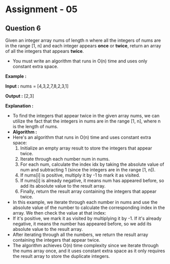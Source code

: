 # **Assignment - 05**
## **Question 6**

Given an integer array nums of length n where all the integers of nums are in the range [1, n] and each integer appears **once** or **twice**, return an array of all the integers that appears **twice**.
- You must write an algorithm that runs in O(n) time and uses only constant extra space.

**Example :**

**Input :** nums = [4,3,2,7,8,2,3,1]

**Output :**  [2,3]

**Explanation :**
- To find the integers that appear twice in the given array nums, we can utilize the fact that the integers in nums are in the range [1, n], where n is the length of nums. 
- **Algorithm :**
- Here's an algorithm that runs in O(n) time and uses constant extra space:
    1. Initialize an empty array result to store the integers that appear twice.
    2. Iterate through each number num in nums.
    3. For each num, calculate the index idx by taking the absolute value of num and subtracting 1 (since the integers are in the range [1, n]).
    4. If nums[i] is positive, multiply it by -1 to mark it as visited.
    5. If nums[i] is already negative, it means num has appeared before, so add its absolute value to the result array.
    6. Finally, return the result array containing the integers that appear twice.
- In this example, we iterate through each number in nums and use the absolute value of the number to calculate the corresponding index in the array. We then check the value at that index:
- If it's positive, we mark it as visited by multiplying it by -1.
If it's already negative, it means the number has appeared before, so we add its absolute value to the result array.
- After iterating through all the numbers, we return the result array containing the integers that appear twice.
- The algorithm achieves O(n) time complexity since we iterate through the nums array once, and it uses constant extra space as it only requires the result array to store the duplicate integers.
